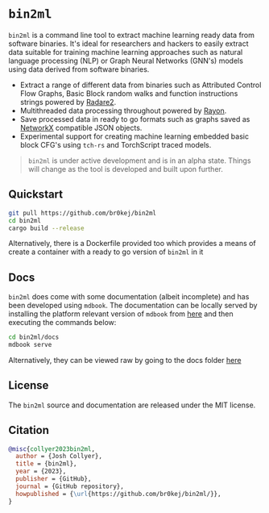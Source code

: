 # `bin2ml`

`bin2ml` is a command line tool to extract machine learning ready data from software binaries. It's ideal for researchers and hackers to easily extract data suitable for training machine learning approaches such as natural language processing (NLP) or Graph Neural Networks (GNN's) models using data derived from software binaries.

- Extract a range of different data from binaries such as Attributed Control Flow Graphs, Basic Block random walks and function instructions strings powered by [Radare2](https://github.com/radareorg/radare2).
- Multithreaded data processing throughout powered by [Rayon](https://github.com/rayon-rs/rayon).
- Save processed data in ready to go formats such as graphs saved as [NetworkX](https://networkx.org/) compatible JSON objects.
- Experimental support for creating machine learning embedded basic block CFG's using `tch-rs` and TorchScript traced models.

> `bin2ml` is under active development and is in an alpha state. Things will change as the tool is developed and built upon further.

## Quickstart
```bash
git pull https://github.com/br0kej/bin2ml
cd bin2ml
cargo build --release
```
Alternatively, there is a Dockerfile provided too which provides a means of create a container with a ready to go version of `bin2ml` in it

## Docs
`bin2ml` does come with some documentation (albeit incomplete) and has been developed using `mdbook`. The documentation can be locally served by installing the platform relevant version of `mdbook` from [here](https://github.com/rust-lang/mdBook/releases)
and then executing the commands below:
```bash
cd bin2ml/docs
mdbook serve
```
Alternatively, they can be viewed raw by going to the docs folder [here](docs/src/README.md)
## License

The `bin2ml` source and documentation are released under the MIT license.

## Citation

```bibtex
@misc{collyer2023bin2ml,
  author = {Josh Collyer},
  title = {bin2ml},
  year = {2023},
  publisher = {GitHub},
  journal = {GitHub repository},
  howpublished = {\url{https://github.com/br0kej/bin2ml/}},
}
```